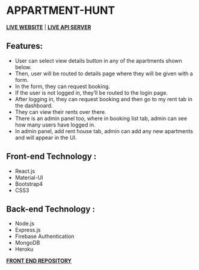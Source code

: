 # APPARTMENT-HUNT


**[LIVE WEBSITE](https://appartment-hunt1.web.app/)** | **[LIVE API SERVER](https://murmuring-dawn-07666.herokuapp.com/)**

## Features:
*   User can select view details button in any of the apartments shown below.
*   Then, user will be routed to details page where they will be given with a form.
*   In the form, they can request booking.
*   If the user is not logged in, they’ll be routed to the login page.
*   After logging in, they can request booking and then go to my rent tab in the dashboard.
*   They can view their rents over there.
*   There is an admin panel too, where in booking list tab, admin can see how many users have logged in.
*   In admin panel, add rent house tab, admin can add any new apartments and will appear in the UI.

## Front-end Technology :
*   React.js
*   Material-UI
*   Bootstrap4
*   CSS3

## Back-end Technology :
*   Node.js
*   Express.js
*   Firebase Authentication
*   MongoDB
*   Heroku

**[FRONT END REPOSITORY](https://github.com/mozumderTushar/appartment-hunt-client1-final.git)**

